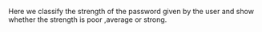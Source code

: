 Here we classify the strength of the password given by the user and show whether the strength is poor ,average or strong.
